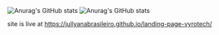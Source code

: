 ![Anurag's GitHub stats](https://github-readme-stats.vercel.app/api?username=jullyanabrasileiro&show_icons=true)
![Anurag's GitHub stats](https://github-readme-stats.vercel.app/api?username=jullyanabrasileiro&hide=contribs,prs)


site is live at https://jullyanabrasileiro.github.io/landing-page-vyrotech/

